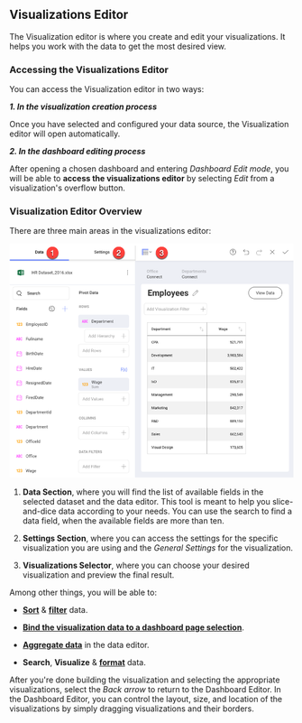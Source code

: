 ## Visualizations Editor

The Visualization editor is where you create and edit your visualizations. It helps you work with the data to get the most desired view.

### Accessing the Visualizations Editor

You can access the Visualization editor in two ways:

***1. In the visualization creation process***

Once you have selected and configured your data source, the Visualization editor will open automatically.

***2. In the dashboard editing process***

After opening a chosen dashboard and entering _Dashboard Edit mode_, you will be able to **access the visualizations editor** by selecting *Edit* from a visualization's overflow button.

### Visualization Editor Overview

There are three main areas in the
visualizations editor:

<img src="images/visualization-editor-panes.png" alt="Panes of the Visualization editor" width="800"/>

  1. **Data Section**, where you will find the list of available fields in the selected dataset and the data editor. This tool is meant to help you slice-and-dice data according to your needs. You can use the search to find a data field, when the available fields are more than ten.


  2. **Settings Section**, where you can access the settings for the
    specific visualization you are using and the *General Settings* for
    the visualization.

  3. **Visualizations Selector**, where you can choose your desired
    visualization and preview the final result.

Among other things, you will be able to:

  - [**Sort**](~/en/data-visualizations/fields/sort-by-field.md) & [**filter**](~/en/filters/visualization-filters.md) data.

  - [**Bind the visualization data to a dashboard page selection**](~/en/dashboards/dashboard-linking.md).

  - [**Aggregate data**](~/en/data-visualizations/fields/field-settings.md) in the data editor.

  - **Search**, **Visualize** & [**format**](~/en/data-visualizations/fields/conditional-formatting.md) data.

After you're done building the visualization and selecting the
appropriate visualizations, select the *Back arrow* to return to the
Dashboard Editor. In the Dashboard Editor, you can control the layout,
size, and location of the visualizations by simply dragging
visualizations and their borders.
